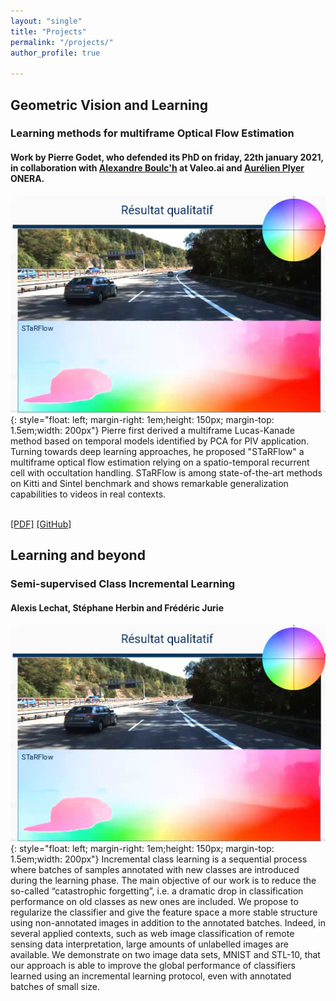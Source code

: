 ```yaml
---
layout: "single"
title: "Projects"
permalink: "/projects/"
author_profile: true

---
```


<script type="text/javascript">
   function toggleVisibility(block_id) {
       var e = document.getElementById(block_id);
       if(e.style.display == 'block')
          e.style.display = 'none';
       else
          e.style.display = 'block';
   }
    function copyToClip(element) {
        var str = document.getElementById(element).innerHTML;
        function listener(e) {
            e.clipboardData.setData("text/html", str);
            e.clipboardData.setData("text/plain", str);
            e.preventDefault();
        }
        document.addEventListener("copy", listener);
        document.execCommand("copy");
        document.removeEventListener("copy", listener);
};
</script>

## Geometric Vision and Learning

### Learning methods for multiframe Optical Flow Estimation
#### Work by Pierre Godet, who defended its PhD on friday, 22th january 2021, in collaboration with [Alexandre Boulc'h](https://www.boulch.eu/) at Valeo.ai and [Aurélien Plyer](https://github.com/aplyer) ONERA.

![MFOF](/images/SF.png){: style="float: left; margin-right: 1em;height: 150px; margin-top: 1.5em;width: 200px"} 
Pierre first derived a multiframe Lucas-Kanade method based on temporal models identified by PCA for PIV application. Turning towards deep learning approaches, he proposed "STaRFlow" a multiframe optical flow estimation relying on a spatio-temporal recurrent cell with occultation handling. STaRFlow is among state-of-the-art methods on Kitti and Sintel benchmark and shows remarkable generalization capabilities to videos in real contexts. 
<!-- <normal> -->
<!-- <p style="text-align: right;"> -->
<br />
    <a href="https://arxiv.org/pdf/2007.05481" style="color:page.header.overlay_color">[PDF]</a>
    <a href="https://github.com/pgodet/star_flow" style="color:page.header.overlay_color">[GitHub]</a>
</p>
<!-- </normal> -->

## Learning and beyond

### Semi-supervised Class Incremental Learning 
#### Alexis Lechat, Stéphane Herbin and Frédéric Jurie
![MFOF](/images/SF.png){: style="float: left; margin-right: 1em;height: 150px; margin-top: 1.5em;width: 200px"}
Incremental class learning is a sequential process where batches of samples annotated with new classes are introduced during the learning phase. The main objective of our work is to reduce the so-called “catastrophic forgetting”, i.e. a dramatic drop in classification performance on old classes as new ones are included. We propose to regularize the classifier and give the feature space a more stable structure using non-annotated images in addition to the annotated batches. Indeed, in several applied contexts, such as web image classification of remote sensing data interpretation, large amounts of unlabelled images are available. We demonstrate on two image data sets, MNIST and STL-10, that our approach is able to improve the global performance of classifiers learned using an incremental learning protocol, even with annotated batches of small size. 
